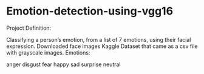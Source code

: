# Emotion-detection-using-vgg16
Project Definition:

Classifying a person’s emotion, from a list of 7 emotions, using their facial expression. 
Downloaded face images Kaggle Dataset that came as a csv file with grayscale images.
Emotions:

anger
disgust
fear
happy
sad
surprise
neutral

